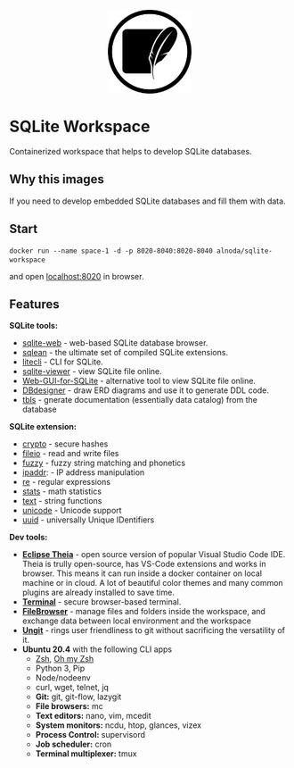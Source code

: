 <p align="center">
  <img src="./img/sqlite-circle.svg" alt="Sqlite logo" width="150">
</p>  

# SQLite Workspace

Containerized workspace that helps to develop SQLite databases.


## Why this images

If you need to develop embedded SQLite databases and fill them with data.

## Start
 
```
docker run --name space-1 -d -p 8020-8040:8020-8040 alnoda/sqlite-workspace
```  

and open [localhost:8020](http://localhost:8020) in browser.  

## Features

**SQLite tools:**

- [sqlite-web](https://github.com/coleifer/sqlite-web) - web-based SQLite database browser.
- [sqlean](https://github.com/nalgeon/sqlean) - the ultimate set of compiled SQLite extensions.
- [litecli](https://github.com/dbcli/litecli) - CLI for SQLite.
- [sqlite-viewer](https://github.com/inloop/sqlite-viewer) - view SQLite file online.
- [Web-GUI-for-SQLite](https://github.com/cyrilbois/Web-GUI-for-SQLite) - alternative tool to view SQLite file online.
- [DBdesigner](https://github.com/akreienbring/dbdesigner) - draw ERD diagrams and use it to generate DDL code.
- [tbls](https://github.com/k1LoW/tbls) - gnerate documentation (essentially data catalog) from the database

**SQLite extension:**

- [crypto](https://github.com/nalgeon/sqlean/blob/main/docs/crypto.md) - secure hashes
- [fileio](https://github.com/nalgeon/sqlean/blob/main/docs/fileio.md) - read and write files
- [fuzzy](https://github.com/nalgeon/sqlean/blob/main/docs/fuzzy.md) - fuzzy string matching and phonetics
- [ipaddr](https://github.com/nalgeon/sqlean/blob/main/docs/ipaddr.md): - IP address manipulation
- [re](https://github.com/nalgeon/sqlean/blob/main/docs/re.md) - regular expressions
- [stats](https://github.com/nalgeon/sqlean/blob/main/docs/stats.md) - math statistics
- [text](https://github.com/nalgeon/sqlean/blob/main/docs/text.md) - string functions
- [unicode](https://github.com/nalgeon/sqlean/blob/main/docs/unicode.md) - Unicode support
- [uuid](https://github.com/nalgeon/sqlean/blob/main/docs/uuid.md) - universally Unique IDentifiers

**Dev tools:**

- [**Eclipse Theia**](https://theia-ide.org/docs/) - open source version of popular Visual Studio Code IDE. Theia is trully open-source, has 
VS-Code extensions and works in browser. This means it can run inside a docker container on local machine or in cloud. A lot of beautiful color themes and many common plugins are already installed to save time.
- [**Terminal**](https://github.com/tsl0922/ttyd) - secure browser-based terminal.
- [**FileBrowser**](https://github.com/filebrowser/filebrowser)  - manage files and folders inside the workspace, and exchange data between local environment and the workspace
- [**Ungit**](https://github.com/FredrikNoren/ungit) - rings user friendliness to git without sacrificing the versatility of it.
- **Ubuntu 20.4** with the following CLI apps
    - [Zsh](https://www.zsh.org/), [Oh my Zsh](https://ohmyz.sh/)
    - Python 3, Pip 
    - Node/nodeenv
    - curl, wget, telnet, jq
    - **Git:** git, git-flow, lazygit 
    - **File browsers:** mc
    - **Text editors:** nano, vim, mcedit
    - **System monitors:** ncdu, htop, glances, vizex
    - **Process Control:** supervisord
    - **Job scheduler:** cron
    - **Terminal multiplexer:** tmux 